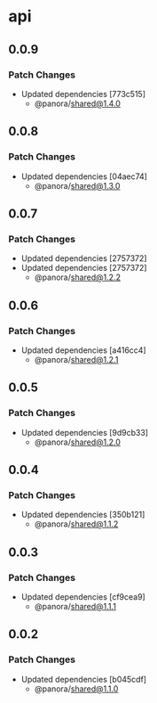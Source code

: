 # api

## 0.0.9

### Patch Changes

- Updated dependencies [773c515]
  - @panora/shared@1.4.0

## 0.0.8

### Patch Changes

- Updated dependencies [04aec74]
  - @panora/shared@1.3.0

## 0.0.7

### Patch Changes

- Updated dependencies [2757372]
- Updated dependencies [2757372]
  - @panora/shared@1.2.2

## 0.0.6

### Patch Changes

- Updated dependencies [a416cc4]
  - @panora/shared@1.2.1

## 0.0.5

### Patch Changes

- Updated dependencies [9d9cb33]
  - @panora/shared@1.2.0

## 0.0.4

### Patch Changes

- Updated dependencies [350b121]
  - @panora/shared@1.1.2

## 0.0.3

### Patch Changes

- Updated dependencies [cf9cea9]
  - @panora/shared@1.1.1

## 0.0.2

### Patch Changes

- Updated dependencies [b045cdf]
  - @panora/shared@1.1.0

